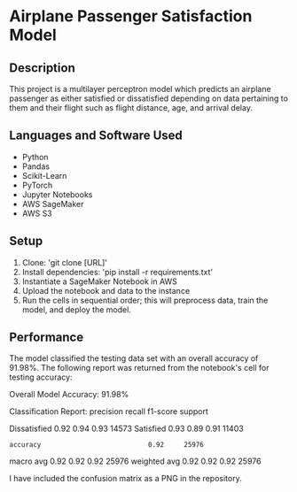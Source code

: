 # Airplane Passenger Satisfaction Model

## Description
This project is a multilayer perceptron model which predicts an airplane passenger as either satisfied or dissatisfied depending on data pertaining to them and their flight such as flight distance, age, and arrival delay.

## Languages and Software Used
- Python
- Pandas
- Scikit-Learn
- PyTorch
- Jupyter Notebooks
- AWS SageMaker
- AWS S3

## Setup
1. Clone: 'git clone [URL]'
2. Install dependencies: 'pip install -r requirements.txt'
3. Instantiate a SageMaker Notebook in AWS
4. Upload the notebook and data to the instance
5. Run the cells in sequential order; this will preprocess data, train the model, and deploy the model.

## Performance
The model classified the testing data set with an overall accuracy of 91.98%. The following report was returned from the notebook's cell for testing accuracy:

Overall Model Accuracy: 91.98%

Classification Report:
              precision    recall  f1-score   support

Dissatisfied       0.92      0.94      0.93     14573
   Satisfied       0.93      0.89      0.91     11403

    accuracy                           0.92     25976
   macro avg       0.92      0.92      0.92     25976
weighted avg       0.92      0.92      0.92     25976

I have included the confusion matrix as a PNG in the repository.